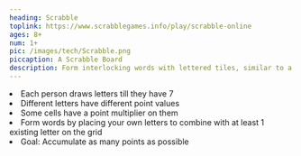 ```yaml
---
heading: Scrabble
toplink: https://www.scrabblegames.info/play/scrabble-online
ages: 8+
num: 1+
pic: /images/tech/Scrabble.png
piccaption: A Scrabble Board
description: Form interlocking words with lettered tiles, similar to a crossword
---
```

<li>Each person draws letters till they have 7</li>
<li>Different letters have different point values</li>
<li>Some cells have a point multiplier on them</li>
<li>Form words by placing your own letters to combine with at least 1 existing letter on the grid </li>
<li> Goal: Accumulate as many points as possible</li>